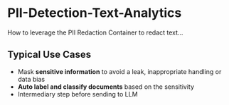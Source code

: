 # PII-Detection-Text-Analytics
How to leverage the PII Redaction Container to redact text...

## Typical Use Cases
- ​Mask **sensitive information** to avoid a leak, inappropriate handling or data bias
- **Auto label and classify documents** based on the sensitivity
- Intermediary step before sending to LLM



